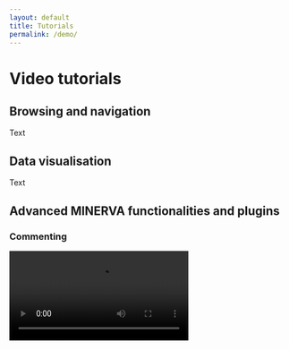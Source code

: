 ```yaml
---
layout: default
title: Tutorials
permalink: /demo/
---
```


# Video tutorials

## Browsing and navigation

Text

## Data visualisation

Text

## Advanced MINERVA functionalities and plugins

### Commenting

<video controls width="320">
<source src="/media/CommentingV01.mp4"
        type="video/mp4">
Your browser does not support embedded videos.
</video>

